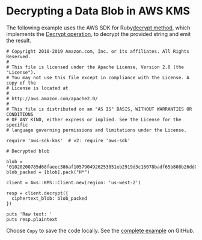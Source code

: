 # Decrypting a Data Blob in AWS KMS<a name="kms-example-decrypt-blob"></a>

The following example uses the AWS SDK for Ruby[decrypt method](https://docs.aws.amazon.com/sdk-for-ruby/v3/api/Aws/KMS/Client.html#decrypt-instance_method), which implements the [Decrypt operation](https://docs.aws.amazon.com/kms/latest/APIReference/API_Decrypt.html), to decrypt the provided string and emit the result\.

```
# Copyright 2010-2019 Amazon.com, Inc. or its affiliates. All Rights Reserved.
#
# This file is licensed under the Apache License, Version 2.0 (the "License").
# You may not use this file except in compliance with the License. A copy of the
# License is located at
#
# http://aws.amazon.com/apache2.0/
#
# This file is distributed on an "AS IS" BASIS, WITHOUT WARRANTIES OR CONDITIONS
# OF ANY KIND, either express or implied. See the License for the specific
# language governing permissions and limitations under the License.

require 'aws-sdk-kms'  # v2: require 'aws-sdk'

# Decrypted blob

blob = '01020200785d68faeec386af1057904926253051eb2919d3c16078badf65b808b26dd057c101747cadf3593596e093d4ffbf22434a6d00000068306606092a864886f70d010706a0593057020100305206092a864886f70d010701301e060960864801650304012e3011040c9d629e573683972cdb7d94b30201108025b20b060591b02ca0deb0fbdfc2f86c8bfcb265947739851ad56f3adce91eba87c59691a9a1'
blob_packed = [blob].pack("H*")

client = Aws::KMS::Client.new(region: 'us-west-2')

resp = client.decrypt({
  ciphertext_blob: blob_packed
})

puts 'Raw text: '
puts resp.plaintext
```

Choose `Copy` to save the code locally\. See the [complete example](https://github.com/awsdocs/aws-doc-sdk-examples/blob/master/ruby/kms/aws-ruby-sdk-kms-example-decrypt-blob.rb) on GitHub\.